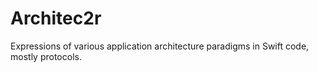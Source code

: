 # Architec2r

Expressions of various application architecture paradigms in Swift code, mostly protocols.
